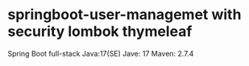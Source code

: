 # springboot-user-managemet with security lombok thymeleaf 
Spring Boot full-stack 
Java:17(SE)
Jave: 17
Maven: 2.7.4
